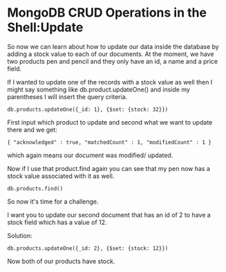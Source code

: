 # MongoDB CRUD Operations in the Shell:Update

So now we can learn about how to update our data inside the database by adding a stock value to each of our documents.
At the moment, we have two products pen and pencil and they only have an id, a name and a price field.

If I wanted to update one of the records with a stock value as well then I might say something like db.product.updateOne() and inside my parentheses I will insert the query criteria.

```
db.products.updateOne({_id: 1}, {$set: {stock: 32}})

```

First input which product to update and second what we want to update there and we get:

```
{ "acknowledged" : true, "matchedCount" : 1, "modifiedCount" : 1 }

```

which again means our document was modified/ updated.

Now if I use that product.find again you can see that my pen now has a stock value associated with it as well.

```
db.products.find()
```

So now it's time for a challenge.

I want you to update our second document that has an id of 2 to have a stock field which has a value of 12.


Solution: 

```
db.products.updateOne({_id: 2}, {$set: {stock: 12}})

```

Now both of our products have stock.